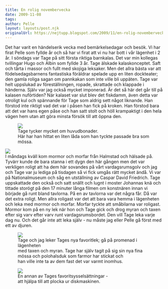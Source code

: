 ```yaml
---
title: En rolig novembervecka
date: 2009-11-08
tags: 	
author: Pelle
layout: layouts/post.njk
originalUrl: https://nejtupp.blogspot.com/2009/11/en-rolig-novembervecka.html
---
```


Det har varit en händelserik vecka med bemärkelsedagar och besök. Vi har firat Pelle som fyllde år och så har vi firat att vi nu har bott i vår lägenhet i 2 år. I söndags var Tage på sitt första riktiga barnkalas. Det var min kollegas tvillingar Hugo och Albin som fyllde 3 år. Tage älskade kalaskonceptet. Saft och tårta i massor och fullt med skojiga leksaker. Men det allra bästa var att födelsedagsbarnens fantastiska föräldrar spelade upp en liten dockteater; den gamla roliga sagan om pannkakan som inte ville bli uppäten. Tage var helt uppslukad av föreställningen, ropade, skrattade och klappade i händerna. Själv var jag också mycket imponerad. Är det så här det går till på kalasen nuförtiden? När kalaset var slut blev det fiskdamm, även detta var otroligt kul och spännande för Tage som aldrig sett något liknande. Han förstod inte riktigt vad det var i påsen han fick på kroken. Han förstod bara att det var hans egen påse och han satt stolt och höll krampaktigt i den hela vägen hem utan att göra minsta försök till att öppna den.

<figure>
	<img src="../../../img/2009/11/_MG_8941_1024pix.jpg">
	<figcaption>Tage tycker mycket om huvudbonader.<br>Här har han hittat en liten låda som han tyckte passade bra som mössa.<br></figcaption>
</figure>

</div><img src="../../../img/2009/11/_MG_8925_1024pix.jpg"><br>I måndags kväll kom mormor och morfar från Halmstad och hälsade på. Tyvärr kunde de bara stanna i ett dygn den här gången men det var verkligen roligt att ha dem här sovandes på vårt vardagsrumsgolv och jag och Tage var ju lediga på tisdagen så vi fick umgås rätt mycket ändå. Vi var på Nationalmuseum och såg en utställning av Caspar David Friedrich. Tage uppskattade den också och satt snällt och lugnt i moster Johannas knä och tittade storögt på den 17 minuter långa filmen om konstnären innan vi började gå runt bland tavlorna. På en av tavlorna var det några får. Då var det extra roligt. Men allra roligast var det att bara vara hemma i lägenheten och leka med mormor och morfar. Morfar tyckte att småbilarna var roligast. Mormor kom på en ny lek när hon och Tage gick och drog myran och taxen efter sig varv efter varv runt vardagsrumsbordet. Den vill Tage leka varje dag nu. Och det går inte att leka själv - nu måste jag eller Pelle gå först med ett av djuren.

<figure>
	<img src="../../../img/2009/11/_MG_8968_1024pix.jpg">
	<figcaption>Tage och jag leker Tages nya favoritlek; gå på promenad i lägenheten<br> med taxen och myran. Tage har själv tagit på sig sin nya fina<br> mössa och polohalsduk som farmor har stickat och<br> han ville inte ta av dem fast det var varmt inomhus.<br></figcaption>
</figure>

</div><figure>
	<img src="../../../img/2009/11/_MG_8965_1024pix.jpg">
	<figcaption>En annan av Tages favoritsysselsättningar -<br>att hjälpa till att plocka ur diskmaskinen. </figcaption>
</figure>
